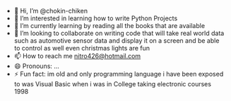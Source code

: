 - 👋 Hi, I’m @chokin-chiken
- 👀 I’m interested in learning how to write Python Projects
- 🌱 I’m currently learning by reading all the books that are available
- 💞️ I’m looking to collaborate on writing code that will take real world data such as automotive sensor data and display it on a screen and be able to control as well  even christmas lights are fun 
- 📫 How to reach me nitro426@hotmail.com
- 😄 Pronouns: ...
- ⚡ Fun fact: im old and only programming language i have been exposed to was Visual Basic when i was in College taking electronic courses  1998

<!---
chokin-chiken/chokin-chiken is a ✨ special ✨ repository because its `README.md` (this file) appears on your GitHub profile.
You can click the Preview link to take a look at your changes.
--->
